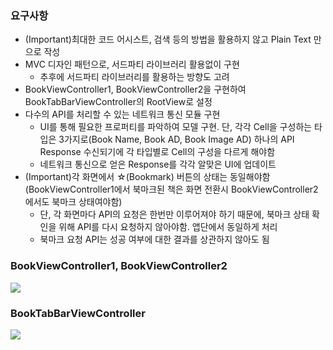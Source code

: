 
### 요구사항
- (Important)최대한 코드 어시스트, 검색 등의 방법을 활용하지 않고 Plain Text 만으로 작성
- MVC 디자인 패턴으로, 서드파티 라이브러리 활용없이 구현
    - 추후에 서드파티 라이브러리를 활용하는 방향도 고려
- BookViewController1, BookViewController2을 구현하여 BookTabBarViewController의 RootView로 설정
- 다수의 API를 처리할 수 있는 네트워크 통신 모듈 구현
    - UI를 통해 필요한 프로퍼티를 파악하여 모델 구현. 단, 각각 Cell을 구성하는 타입은 3가지로(Book Name, Book AD, Book Image AD) 하나의 API Response 수신되기에 각 타입별로 Cell의 구성을 다르게 해야함
    - 네트워크 통신으로 얻은 Response를 각각 알맞은 UI에 업데이트
- (Important)각 화면에서 ☆(Bookmark) 버튼의 상태는 동일해야함(BookViewController1에서 북마크된 책은 화면 전환시 BookViewController2에서도 북마크 상태여야함)
    - 단, 각 화면마다 API의 요청은 한번만 이루어져야 하기 때문에, 북마크 상태 확인을 위해 API를 다시 요청하지 않아야함. 앱단에서 동일하게 처리
     - 북마크 요청 API는 성공 여부에 대한 결과를 상관하지 않아도 됨

### BookViewController1, BookViewController2
![](https://velog.velcdn.com/images/textobey/post/bf4b21c6-c76c-483e-a7a7-8a8d39f4f479/image.png)

### BookTabBarViewController
![](https://velog.velcdn.com/images/textobey/post/7c4925c6-82a9-4956-8aa5-8bd4051f9b61/image.png)
